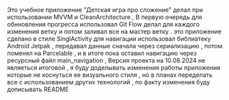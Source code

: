 Это учебное приложение "Детская игра про сложение" делал при использовании MVVM и CleanArchitecture , В первую очередь для обнновления прогресса использовал Git Flow делал для каждого изменения ветку и потом заливал все на мастер ветку .
это приложение сделано в стиле SinglActivity для навигации использовал библиатеку Android Jetpak , передавал данные сначала через сериализацию , потом поменял на Parcelable , и в итоге пока оставил навигацию через ресурсный файл main_navigation ,
Версия проекта на 10.08.2024 не являеться итоговой , я буду доделывать изменения работы приложения которые не коснуться ее визуального стиля , но в планах переделать все с использованием других технологий , по факту изменения буду дописывать README
